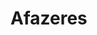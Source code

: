 # Afazeres
<!-- Linguagem para typar *Tem mais.
lenguages: {
  eng?: string;
  spa?: string;
  prs?: string;
  pus?: string;
  tuk?: string;
  ara?: string;
  bul?: string;
  deu?: string;
  lit?: string;
  fra?: string;
  mah?: string;
  pol?: string;
  smo?: string;
  tkl?: string;
  swa?: string;
  por?: string;
  zho?: string;
  tet?: string;
  ces?: string;
  slk?: string;
} -->

<!-- Fazer a home -->

<!-- Fazer a parte com todos os dados do país -->